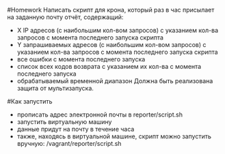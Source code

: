 #Homework
Написать скрипт для крона, который раз в час присылает на заданную почту отчёт, содержащий:
- X IP адресов (с наибольшим кол-вом запросов) с указанием кол-ва запросов c момента последнего запуска скрипта
- Y запрашиваемых адресов (с наибольшим кол-вом запросов) с указанием кол-ва запросов c момента последнего запуска скрипта
- все ошибки c момента последнего запуска
- список всех кодов возврата с указанием их кол-ва с момента последнего запуска
- обрабатываемый временной диапазон
Должна быть реализована защита от мультизапуска.

#Как запустить
- прописать адрес электронной почты в reporter/script.sh
- запустить виртуальную машину
- данные придут на почту в течение часа
- также, находясь в виртуальной машине, скрипт можно запустить вручную: /vagrant/reporter/script.sh
